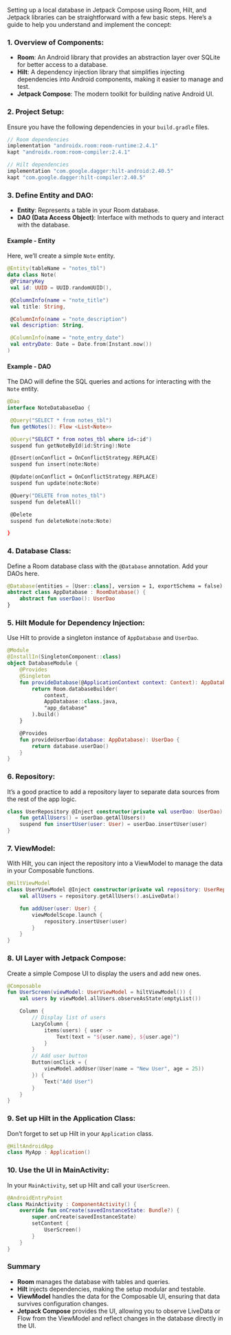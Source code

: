 Setting up a local database in Jetpack Compose using Room, Hilt, and Jetpack libraries can be straightforward with a few basic steps. Here’s a guide to help you understand and implement the concept:

### 1. **Overview of Components**:
   - **Room**: An Android library that provides an abstraction layer over SQLite for better access to a database.
   - **Hilt**: A dependency injection library that simplifies injecting dependencies into Android components, making it easier to manage and test.
   - **Jetpack Compose**: The modern toolkit for building native Android UI.

### 2. **Project Setup**:
Ensure you have the following dependencies in your `build.gradle` files.

   ```kotlin
   // Room dependencies
   implementation "androidx.room:room-runtime:2.4.1"
   kapt "androidx.room:room-compiler:2.4.1"

   // Hilt dependencies
   implementation "com.google.dagger:hilt-android:2.40.5"
   kapt "com.google.dagger:hilt-compiler:2.40.5"
   ```

### 3. **Define Entity and DAO**:
   - **Entity**: Represents a table in your Room database.
   - **DAO (Data Access Object)**: Interface with methods to query and interact with the database.

#### Example - Entity
Here, we’ll create a simple `Note` entity.

   ```kotlin
   @Entity(tableName = "notes_tbl")
data class Note(
    @PrimaryKey
    val id: UUID = UUID.randomUUID(),

    @ColumnInfo(name = "note_title")
    val title: String,

    @ColumnInfo(name = "note_description")
    val description: String,

    @ColumnInfo(name = "note_entry_date")
    val entryDate: Date = Date.from(Instant.now())
)
   ```

#### Example - DAO
The DAO will define the SQL queries and actions for interacting with the `Note` entity.

   ```kotlin
   @Dao
interface NoteDatabaseDao {

    @Query("SELECT * from notes_tbl")
    fun getNotes(): Flow <List<Note>>

    @Query("SELECT * from notes_tbl where id=:id")
    suspend fun getNoteById(id:String):Note

    @Insert(onConflict = OnConflictStrategy.REPLACE)
    suspend fun insert(note:Note)

    @Update(onConflict = OnConflictStrategy.REPLACE)
    suspend fun update(note:Note)

    @Query("DELETE from notes_tbl")
    suspend fun deleteAll()

    @Delete
    suspend fun deleteNote(note:Note)

}
   ```

### 4. **Database Class**:
Define a Room database class with the `@Database` annotation. Add your DAOs here.

   ```kotlin
   @Database(entities = [User::class], version = 1, exportSchema = false)
   abstract class AppDatabase : RoomDatabase() {
       abstract fun userDao(): UserDao
   }
   ```

### 5. **Hilt Module for Dependency Injection**:
Use Hilt to provide a singleton instance of `AppDatabase` and `UserDao`.

   ```kotlin
   @Module
   @InstallIn(SingletonComponent::class)
   object DatabaseModule {
       @Provides
       @Singleton
       fun provideDatabase(@ApplicationContext context: Context): AppDatabase {
           return Room.databaseBuilder(
               context,
               AppDatabase::class.java,
               "app_database"
           ).build()
       }

       @Provides
       fun provideUserDao(database: AppDatabase): UserDao {
           return database.userDao()
       }
   }
   ```

### 6. **Repository**:
It’s a good practice to add a repository layer to separate data sources from the rest of the app logic.

   ```kotlin
   class UserRepository @Inject constructor(private val userDao: UserDao) {
       fun getAllUsers() = userDao.getAllUsers()
       suspend fun insertUser(user: User) = userDao.insertUser(user)
   }
   ```

### 7. **ViewModel**:
With Hilt, you can inject the repository into a ViewModel to manage the data in your Composable functions.

   ```kotlin
   @HiltViewModel
   class UserViewModel @Inject constructor(private val repository: UserRepository) : ViewModel() {
       val allUsers = repository.getAllUsers().asLiveData()

       fun addUser(user: User) {
           viewModelScope.launch {
               repository.insertUser(user)
           }
       }
   }
   ```

### 8. **UI Layer with Jetpack Compose**:
Create a simple Compose UI to display the users and add new ones.

   ```kotlin
   @Composable
   fun UserScreen(viewModel: UserViewModel = hiltViewModel()) {
       val users by viewModel.allUsers.observeAsState(emptyList())

       Column {
           // Display list of users
           LazyColumn {
               items(users) { user ->
                   Text(text = "${user.name}, ${user.age}")
               }
           }
           // Add user button
           Button(onClick = {
               viewModel.addUser(User(name = "New User", age = 25))
           }) {
               Text("Add User")
           }
       }
   }
   ```

### 9. **Set up Hilt in the Application Class**:
Don’t forget to set up Hilt in your `Application` class.

   ```kotlin
   @HiltAndroidApp
   class MyApp : Application()
   ```

### 10. **Use the UI in MainActivity**:
In your `MainActivity`, set up Hilt and call your `UserScreen`.

   ```kotlin
   @AndroidEntryPoint
   class MainActivity : ComponentActivity() {
       override fun onCreate(savedInstanceState: Bundle?) {
           super.onCreate(savedInstanceState)
           setContent {
               UserScreen()
           }
       }
   }
   ```

### Summary
- **Room** manages the database with tables and queries.
- **Hilt** injects dependencies, making the setup modular and testable.
- **ViewModel** handles the data for the Composable UI, ensuring that data survives configuration changes.
- **Jetpack Compose** provides the UI, allowing you to observe LiveData or Flow from the ViewModel and reflect changes in the database directly in the UI.
